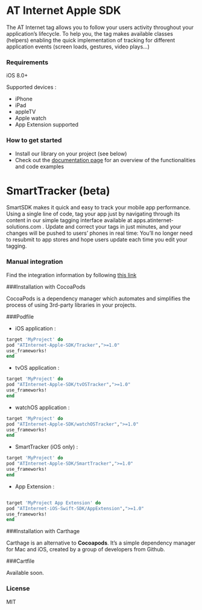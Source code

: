 # AT Internet Apple SDK
The AT Internet tag allows you to follow your users activity throughout your application’s lifecycle.
To help you, the tag makes available classes (helpers) enabling the quick implementation of tracking for different application events (screen loads, gestures, video plays…)

### Requirements
iOS 8.0+

Supported devices : 
* iPhone 
* iPad 
* appleTV 
* Apple watch
* App Extension supported

### How to get started
  - Install our library on your project (see below)
  - Check out the [documentation page] for an overview of the functionalities and code examples

# SmartTracker (beta)
SmartSDK makes it quick and easy to track your mobile app performance. Using a single line of code, tag your app just by navigating through its content in our simple tagging interface available at apps.atinternet-solutions.com . Update and correct your tags in just minutes, and your changes will be pushed to users’ phones in real time: You’ll no longer need to resubmit to app stores and hope users update each time you edit your tagging.

### Manual integration
Find the integration information by following [this link]

###Installation with CocoaPods

CocoaPods is a dependency manager which automates and simplifies the process of using 3rd-party libraries in your projects.

###Podfile

  - iOS application : 

```ruby
target 'MyProject' do
pod "ATInternet-Apple-SDK/Tracker",">=1.0"
use_frameworks!
end
```
  - tvOS application : 

```ruby
target 'MyProject' do
pod "ATInternet-Apple-SDK/tvOSTracker",">=1.0"
use_frameworks!
end
```
  - watchOS application : 

```ruby
target 'MyProject' do
pod "ATInternet-Apple-SDK/watchOSTracker",">=1.0"
use_frameworks!
end
```
  - SmartTracker (iOS only) : 

```ruby
target 'MyProject' do
pod "ATInternet-Apple-SDK/SmartTracker",">=1.0"
use_frameworks!
end
```

  - App Extension : 

```ruby

target 'MyProject App Extension' do
pod "ATInternet-iOS-Swift-SDK/AppExtension",">=1.0"
use_frameworks!
end
```

###Installation with Carthage

Carthage is an alternative to **Cocoapods**. It’s a simple dependency manager for Mac and iOS, created by a group of developers from Github.

###Cartfile

Available soon. 

### License
MIT


   [this link]: <http://developers.atinternet-solutions.com/ios-en/getting-started-en/integration-of-the-swift-library-ios-en/>
   [documentation page]: <http://developers.atinternet-solutions.com/ios-en/getting-started-en/integration-of-the-swift-library-ios-en/>
